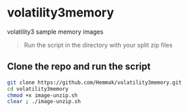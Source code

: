 # volatility3memory
volatility3 sample memory images

> Run the script in the directory with your split zip files

## Clone the repo and run the script

```bash
git clone https://github.com/Hemmak/volatility3memory.git
cd volatility3memory
chmod +x image-unzip.sh
clear ; ./image-unzip.sh
```

